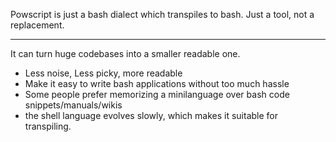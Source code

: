 Powscript is just a bash dialect which transpiles to bash.
Just a tool, not a replacement.

---

It can turn huge codebases into a smaller readable one.

* Less noise, Less picky, more readable
* Make it easy to write bash applications without too much hassle
* Some people prefer memorizing a minilanguage over bash code snippets/manuals/wikis
* the shell language evolves slowly, which makes it suitable for transpiling.
